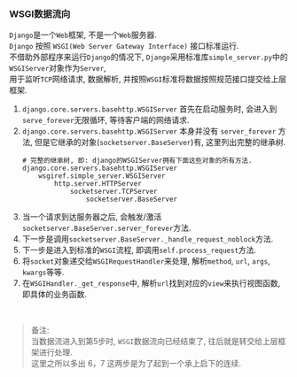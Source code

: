 &nbsp;  
&nbsp;  
### WSGI数据流向
`Django`是一个`Web`框架, 不是一个`Web`服务器.  
`Django` 按照 `WSGI(Web Server Gateway Interface)` 接口标准运行.  
不借助外部程序来运行`Django`的情况下, `Django`采用标准库`simple_server.py`中的`WSGIServer`对象作为`Server`,  
用于监听`TCP`网络请求, 数据解析, 并按照`WSGI`标准将数据按照规范接口提交给上层框架.  
 
  1. `django.core.servers.basehttp.WSGIServer` 首先在启动服务时, 会进入到`serve_forever`无限循环, 等待客户端的网络请求.   
  2. `django.core.servers.basehttp.WSGIServer` 本身并没有 `server_forever` 方法, 但是它继承的对象(`socketserver.BaseServer`)有, 这里列出完整的继承树.  
     ```shell
     # 完整的继承树, 即: django的WSGIServer拥有下面这些对象的所有方法.
     django.core.servers.basehttp.WSGIServer
         wsgiref.simple_server.WSGIServer
             http.server.HTTPServer
                 socketserver.TCPServer
                     socketserver.BaseServer
     ```
  3. 当一个请求到达服务器之后, 会触发/激活`socketserver.BaseServer.server_forever`方法.
  4. 下一步是调用`socketserver.BaseServer._handle_request_noblock`方法.
  5. 下一步是进入到标准的`WSGI`流程, 即调用`self.process_request`方法.
  6. 将`socket`对象递交给`WSGIRequestHandler`来处理, 解析`method`, `url`, `args`, `kwargs`等等.
  7. 在`WSGIHandler._get_response`中, 解析`url`找到对应的`view`来执行视图函数, 即具体的业务函数.      
  
&nbsp;    
> 备注:  
> 当数据流进入到第5步时, `WSGI`数据流向已经结束了, 往后就是转交给上层框架进行处理.  
> 这里之所以多出 6，7 这两步是为了起到一个承上启下的连续.  